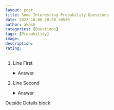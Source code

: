 ```yaml
---
layout: post
title: Some Interesting Probability Questions
date: 2022-10-06 20:59 +0530
author: akash
categories: [Questions]
tags: [Probability]
image: 
description: 
rating: 
---
```


1. Line First
   <details>
       <summary>Answer </summary>

       SOlution to rist Question
   </details>

2. Line Second
   <details>
       <summary>Answer </summary>

       Solution to second question
   </details>


Outside Details block
